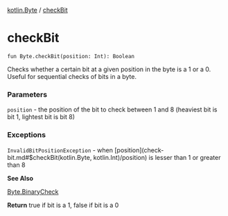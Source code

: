 [kotlin.Byte](index.md) / [checkBit](.)

# checkBit

`fun Byte.checkBit(position: Int): Boolean`

Checks whether a certain bit at a given position in the byte is a 1 or a 0.
Useful for sequential checks of bits in a byte.

### Parameters

`position` - the position of the bit to check between 1 and 8 (heaviest bit is bit 1, lightest bit is bit 8)

### Exceptions

`InvalidBitPositionException` - when [position](check-bit.md#$checkBit(kotlin.Byte, kotlin.Int)/position) is lesser than 1 or greater than 8

**See Also**

[Byte.BinaryCheck](#)

**Return**
true if bit is a 1, false if bit is a 0


